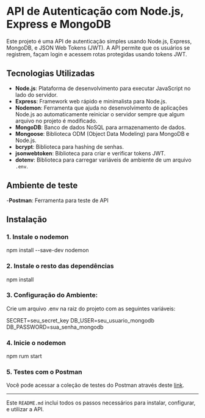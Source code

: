 # API de Autenticação com Node.js, Express e MongoDB

Este projeto é uma API de autenticação simples usando Node.js, Express, MongoDB, e JSON Web Tokens (JWT). A API permite que os usuários se registrem, façam login e acessem rotas protegidas usando tokens JWT.

## Tecnologias Utilizadas

- **Node.js**: Plataforma de desenvolvimento para executar JavaScript no lado do servidor.
- **Express**: Framework web rápido e minimalista para Node.js.
- **Nodemon**: Ferramenta que ajuda no desenvolvimento de aplicações Node.js ao automaticamente reiniciar o servidor sempre que algum arquivo no projeto é modificado.
- **MongoDB**: Banco de dados NoSQL para armazenamento de dados.
- **Mongoose**: Biblioteca ODM (Object Data Modeling) para MongoDB e Node.js.
- **bcrypt**: Biblioteca para hashing de senhas.
- **jsonwebtoken**: Biblioteca para criar e verificar tokens JWT.
- **dotenv**: Biblioteca para carregar variáveis de ambiente de um arquivo `.env`.

## Ambiente de teste
-**Postman**: Ferramenta para teste de API

## Instalação

### 1. Instale o nodemon
   npm install --save-dev nodemon

### 2. Instale o resto das dependências
   npm install

### 3. Configuração do Ambiente:
  Crie um arquivo .env na raiz do projeto com as seguintes variáveis:
  
  SECRET=seu_secret_key
  DB_USER=seu_usuario_mongodb
  DB_PASSWORD=sua_senha_mongodb

### 4. Inicie o nodemon
   npm rum start

   
### 5. Testes com o Postman 


Você pode acessar a coleção de testes do Postman através deste [link](https://app.getpostman.com/join-team?invite_code=bb4d4ab07204fa2cc0d640b2f0c06720&target_code=095ed355592ef8f1af01c09003684025).

---

Este `README.md` inclui todos os passos necessários para instalar, configurar, e utilizar a API.


